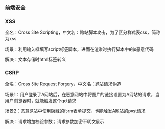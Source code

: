 ### 前端安全

### XSS
全名：Cross Site Scripting，中文名：跨站脚本攻击，为了区分样式表css，简称为xss

场景：利用输入框填写script标签脚本，进而在渲染时执行脚本中的js恶意代码

解决：文本存储时html标签转义

### CSRP
全名：Cross Site Request Forgery，中文名：跨站请求伪造

场景1：用户登录了A网站后，在恶意网站中将图片的链接设置为A网站的请求，当用户浏览器时，就能触发这个get请求

场景2：恶意网站中使用隐藏的form表单提交，也能触发A网站的post请求

解决：请求增加校验参数；请求参数加密不明文展示

